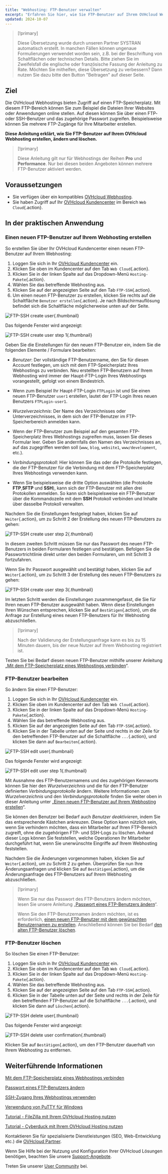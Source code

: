 ```yaml
---
title: "Webhosting: FTP-Benutzer verwalten"
excerpt: "Erfahren Sie hier, wie Sie FTP-Benutzer auf Ihrem OVHcloud Webhosting erstellen, bearbeiten und löschen"
updated: 2024-10-07
---
```


> [!primary]
>
> Diese Übersetzung wurde durch unseren Partner SYSTRAN automatisch erstellt. In manchen Fällen können ungenaue Formulierungen verwendet worden sein, z.B. bei der Beschriftung von Schaltflächen oder technischen Details. Bitte ziehen Sie im Zweifelsfall die englische oder französische Fassung der Anleitung zu Rate. Möchten Sie mithelfen, diese Übersetzung zu verbessern? Dann nutzen Sie dazu bitte den Button "Beitragen" auf dieser Seite.
>

## Ziel

Die OVHcloud Webhostings bieten Zugriff auf einen FTP-Speicherplatz. Mit diesem FTP-Bereich können Sie zum Beispiel die Dateien Ihrer Websites oder Anwendungen online stellen. Auf diesen können Sie über einen FTP- oder SSH-Benutzer und das zugehörige Passwort zugreifen. Beispielsweise können Sie mehrere FTP-Zugänge für Ihre Mitarbeiter erstellen.

**Diese Anleitung erklärt, wie Sie FTP-Benutzer auf Ihrem OVHcloud Webhosting erstellen, ändern und löschen.**

> [!primary]
>
> Diese Anleitung gilt nur für Webhostings der Reihen **Pro** und **Performance**. Nur bei diesen beiden Angeboten können mehrere FTP-Benutzer aktiviert werden.

## Voraussetzungen

- Sie verfügen über ein kompatibles [OVHcloud Webhosting](/links/web/hosting).
- Sie haben Zugriff auf Ihr [OVHcloud Kundencenter](/links/manager) im Bereich `Web Cloud`{.action}.

## In der praktischen Anwendung

### Einen neuen FTP-Benutzer auf Ihrem Webhosting erstellen <a name="create-ftp-user"></a>

So erstellen Sie über Ihr OVHcloud Kundencenter einen neuen FTP-Benutzer auf Ihrem Webhosting:

1. Loggen Sie sich in Ihr [OVHcloud Kundencenter](/links/manager) ein.
2. Klicken Sie oben im Kundencenter auf den Tab `Web Cloud`{.action}.
3. Klicken Sie in der linken Spalte auf das Dropdown-Menü `Hosting-Pakete`{.action}.
4. Wählen Sie das betreffende Webhosting aus.
5. Klicken Sie auf der angezeigten Seite auf den Tab `FTP-SSH`{.action}.
6. Um einen neuen FTP-Benutzer zu erstellen, klicken Sie rechts auf die Schaltfläche `Benutzer erstellen`{.action}. Je nach Bildschirmauflösung befindet sich die Schaltfläche möglicherweise unten auf der Seite.

![FTP-SSH create user](/pages/assets/screens/control_panel/product-selection/web-cloud/web-hosting/ftp-ssh/create-user.png){.thumbnail}

Das folgende Fenster wird angezeigt:

![FTP-SSH create user step 1](/pages/assets/screens/control_panel/product-selection/web-cloud/web-hosting/ftp-ssh/create-user-step-1.png){.thumbnail}

Geben Sie die Einstellungen für den neuen FTP-Benutzer ein, indem Sie die folgenden Elemente / Formulare bearbeiten:

- *Benutzer*: Der vollständige FTP-Benutzername, den Sie für diesen Account festlegen, um sich mit dem FTP-Speicherplatz Ihres Webhostings zu verbinden. Neu erstellten FTP-Benutzern auf Ihrem Webhosting wird immer der Haupt-FTP-Login Ihres Webhostings vorangestellt, gefolgt von einem Bindestrich.
- Wenn zum Beispiel Ihr Haupt-FTP-Login `FTPLogin` ist und Sie einen neuen FTP-Benutzer `user1` erstellen, lautet der FTP-Login Ihres neuen Benutzers `FTPLogin-user1`.

- *Wurzelverzeichnis*: Der Name des Verzeichnisses oder Unterverzeichnisses, in dem sich der FTP-Benutzer im FTP-Speicherbereich anmelden kann.
- Wenn der FTP-Benutzer zum Beispiel auf den gesamten FTP-Speicherplatz Ihres Webhostings zugreifen muss, lassen Sie dieses Formular leer. Geben Sie andernfalls den Namen des Verzeichnisses an, auf das zugegriffen werden soll (`www`, `blog`, `website1`, `www/development`, etc.).

- *Verbindungsprotokoll*: Hier können Sie das oder die Protokolle festlegen, die der FTP-Benutzer für die Verbindung mit dem FTP-Speicherplatz Ihres Webhostings verwenden kann.
- Wenn Sie beispielsweise die dritte Option auswählen (die Protokolle **FTP**,**SFTP** und **SSH**), kann sich der FTP-Benutzer mit allen drei Protokollen anmelden. So kann sich beispielsweise ein FTP-Benutzer über die Kommandozeile mit dem **SSH** Protokoll verbinden und Inhalte über dasselbe Protokoll verwalten.

Nachdem Sie die Einstellungen festgelegt haben, klicken Sie auf `Weiter`{.action}, um zu Schritt 2 der Erstellung des neuen FTP-Benutzers zu gehen:

![FTP-SSH create user step 2](/pages/assets/screens/control_panel/product-selection/web-cloud/web-hosting/ftp-ssh/create-user-step-2.png){.thumbnail}

In diesem zweiten Schritt müssen Sie nur das Passwort des neuen FTP-Benutzers in beiden Formularen festlegen und bestätigen. Befolgen Sie die Passwortrichtlinie direkt unter den beiden Formularen, um mit Schritt 3 fortzufahren.

Wenn Sie Ihr Passwort ausgewählt und bestätigt haben, klicken Sie auf `Weiter`{.action}, um zu Schritt 3 der Erstellung des neuen FTP-Benutzers zu gehen:

![FTP-SSH create user step 3](/pages/assets/screens/control_panel/product-selection/web-cloud/web-hosting/ftp-ssh/create-user-step-3.png){.thumbnail}

Im letzten Schritt werden die Einstellungen zusammengefasst, die Sie für Ihren neuen FTP-Benutzer ausgewählt haben. Wenn diese Einstellungen Ihren Wünschen entsprechen, klicken Sie auf `Bestätigen`{.action}, um die Anfrage zur Erstellung eines neuen FTP-Benutzers für Ihr Webhosting abzuschließen.

> [!primary]
>
> Nach der Validierung der Erstellungsanfrage kann es bis zu 15 Minuten dauern, bis der neue Nutzer auf Ihrem Webhosting registriert ist.

Testen Sie bei Bedarf diesen neuen FTP-Benutzer mithilfe unserer Anleitung „[Mit dem FTP-Speicherplatz eines Webhostings verbinden](/pages/web_cloud/web_hosting/ftp_connection)“.

### FTP-Benutzer bearbeiten

So ändern Sie einen FTP-Benutzer:

1. Loggen Sie sich in Ihr [OVHcloud Kundencenter](/links/manager) ein.
2. Klicken Sie oben im Kundencenter auf den Tab `Web Cloud`{.action}.
3. Klicken Sie in der linken Spalte auf das Dropdown-Menü `Hosting-Pakete`{.action}.
4. Wählen Sie das betreffende Webhosting aus.
5. Klicken Sie auf der angezeigten Seite auf den Tab `FTP-SSH`{.action}.
6. Klicken Sie in der Tabelle unten auf der Seite und rechts in der Zeile für den betreffenden FTP-Benutzer auf die Schaltfläche `...`{.action}, und klicken Sie dann auf `Bearbeiten`{.action}.

![FTP-SSH edit user](/pages/assets/screens/control_panel/product-selection/web-cloud/web-hosting/ftp-ssh/edit-user1.png){.thumbnail}

Das folgende Fenster wird angezeigt:

![FTP-SSH edit user step 1](/pages/assets/screens/control_panel/product-selection/web-cloud/web-hosting/ftp-ssh/modify-a-user-step1.png){.thumbnail}

Mit Ausnahme des FTP-Benutzernamens und des zugehörigen Kennworts können Sie hier den *Wurzelverzeichnis* und die für den FTP-Benutzer definierten *Verbindungsprotokolle* ändern. Weitere Informationen zum *Wurzelverzeichnis* und den *Verbindungsprotokolle* finden Sie weiter oben in dieser Anleitung unter „[Einen neuen FTP-Benutzer auf Ihrem Webhosting erstellen](#create-ftp-user)“.

Sie können den Benutzer bei Bedarf auch *Benutzer deaktivieren*, indem Sie das entsprechende Kästchen ankreuzen. Diese Option kann nützlich sein, wenn Sie verhindern möchten, dass ein Mitarbeiter auf Ihren FTP-Bereich zugreift, ohne die zugehörigen FTP- und SSH-Logs zu löschen. Anhand dieser Logs können Sie feststellen, welche Operationen Ihr Mitarbeiter durchgeführt hat, wenn Sie unerwünschte Eingriffe auf Ihrem Webhosting feststellen.

Nachdem Sie die Änderungen vorgenommen haben, klicken Sie auf `Weiter`{.action}, um zu Schritt 2 zu gehen. Überprüfen Sie nun Ihre Änderungsanfragen und klicken Sie auf `Bestätigen`{.action}, um die Änderungsanfrage des FTP-Benutzers auf Ihrem Webhosting abzuschließen.

> [!primary]
>
> Wenn Sie nur das Passwort des FTP-Benutzers ändern möchten, lesen Sie unsere Anleitung „[Passwort eines FTP-Benutzers ändern](/pages/web_cloud/web_hosting/ftp_change_password)“.
>
> Wenn Sie den FTP-Benutzernamen ändern möchten, ist es erforderlich, [einen neuen FTP-Benutzer mit dem gewünschten Benutzernamen zu erstellen](#create-ftp-user). Anschließend können Sie bei Bedarf [den alten FTP-Benutzer löschen](#delete-ftp-user).

### FTP-Benutzer löschen <a name="delete-ftp-user"></a>

So löschen Sie einen FTP-Benutzer:

1. Loggen Sie sich in Ihr [OVHcloud Kundencenter](/links/manager) ein.
2. Klicken Sie oben im Kundencenter auf den Tab `Web Cloud`{.action}.
3. Klicken Sie in der linken Spalte auf das Dropdown-Menü `Hosting-Pakete`{.action}.
4. Wählen Sie das betreffende Webhosting aus.
5. Klicken Sie auf der angezeigten Seite auf den Tab `FTP-SSH`{.action}.
6. Klicken Sie in der Tabelle unten auf der Seite und rechts in der Zeile für den betreffenden FTP-Benutzer auf die Schaltfläche `...`{.action}, und klicken Sie dann auf `Löschen`{.action}.

![FTP-SSH delete user](/pages/assets/screens/control_panel/product-selection/web-cloud/web-hosting/ftp-ssh/delete-user1.png){.thumbnail}

Das folgende Fenster wird angezeigt:

![FTP-SSH delete user confirmation](/pages/assets/screens/control_panel/product-selection/web-cloud/web-hosting/ftp-ssh/delete-user1-confirmation.png){.thumbnail}

Klicken Sie auf `Bestätigen`{.action}, um den FTP-Benutzer dauerhaft von Ihrem Webhosting zu entfernen.

## Weiterführende Informationen

[Mit dem FTP-Speicherplatz eines Webhostings verbinden](/pages/web_cloud/web_hosting/ftp_connection)

[Passwort eines FTP-Benutzers ändern](/pages/web_cloud/web_hosting/ftp_change_password)

[SSH-Zugang Ihres Webhostings verwenden](/pages/web_cloud/web_hosting/ssh_on_webhosting)

[Verwendung von PuTTY für Windows](/pages/web_cloud/web_hosting/ssh_using_putty_on_windows)

[Tutorial - FileZilla mit Ihrem OVHcloud Hosting nutzen](/pages/web_cloud/web_hosting/ftp_filezilla_user_guide)

[Tutorial - Cyberduck mit Ihrem OVHcloud Hosting nutzen](/pages/web_cloud/web_hosting/ftp_cyberduck_user_guide_on_mac)

Kontaktieren Sie für spezialisierte Dienstleistungen (SEO, Web-Entwicklung etc.) die [OVHcloud Partner](/links/partner).

Wenn Sie Hilfe bei der Nutzung und Konfiguration Ihrer OVHcloud Lösungen benötigen, beachten Sie unsere [Support-Angebote](/links/support).

Treten Sie unserer [User Community](/links/community) bei.
